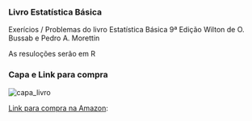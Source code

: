 ### Livro Estatística Básica
Exerícios / Problemas do livro Estatística Básica 9ª Edição
Wilton de O. Bussab e Pedro A. Morettin

As resuloções serão em R

### Capa e Link para compra

![capa_livro](https://user-images.githubusercontent.com/24477605/167425693-f3d47372-b3c9-42ed-bfe5-831d39d4d6cc.jpg)

<a href="https://amzn.to/3vWGs60" target="_blank">Link para compra na Amazon</a>: 

